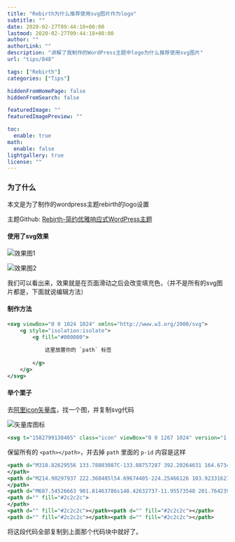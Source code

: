 ```yaml
---
title: "Rebirth为什么推荐使用svg图片作为logo"
subtitle: ""
date: 2020-02-27T09:44:18+00:00
lastmod: 2020-02-27T09:44:18+00:00
author: ""
authorLink: ""
description: "讲解了我制作的WordPress主题中logo为什么推荐使用svg图片"
url: "tips/848"

tags: ["Rebirth"]
categories: ["Tips"]

hiddenFromHomePage: false
hiddenFromSearch: false

featuredImage: ""
featuredImagePreview: ""

toc:
  enable: true
math:
  enable: false
lightgallery: true
license: ""
---
```

<!--more-->

### 为了什么

本文是为了制作的wordpress主题rebirth的logo设置

主题Github: [Rebirth-简约优雅响应式WordPress主题](https://github.com/yqchilde/rebirth)

#### 使用了svg效果

![](https://pic.yqqy.top/blog/20200227180134.png?imageMogr2/format/webp/interlace/1 "效果图1")

![](https://pic.yqqy.top/blog/20200227180222.png?imageMogr2/format/webp/interlace/1 "效果图2")

我们可以看出来，效果就是在页面滑动之后会改变填充色，（并不是所有的svg图片都是，下面就说编辑方法）

#### 制作方法

```svg
<svg viewBox="0 0 1024 1024" xmlns="http://www.w3.org/2000/svg">
    <g style="isolation:isolate">
        <g fill="#000000">
            
            这里放置你的 `path` 标签
            
        </g>
    </g>
</svg>
```

#### 举个栗子

去[阿里icon矢量库](https://www.iconfont.cn/)，找一个图，并复制svg代码

![](https://pic.yqqy.top/blog/20200227182608.png?imageMogr2/format/webp/interlace/1 "矢量库图标")

```svg
<svg t="1582799138465" class="icon" viewBox="0 0 1267 1024" version="1.1" xmlns="http://www.w3.org/2000/svg" p-id="23300" width="64" height="64"><path d="M318.82629556 133.78803087C-133.08757287 392.20264631 164.67345974 699.80401596 508.2092303 657.19988601c422.53471382 49.0598287 601.5273088-308.81087989 270.72125986-500.4436034-123.34018755-57.77029413-212.92358917-50.7173058-460.1041946-22.97074138z" fill="#2c2c2c" p-id="23301"></path><path d="M214.90297937 222.368485l54.69674405-224.25466126 103.92331621 177.7631744zM701.6985288 197.75519893l106.65591319-194.16871362 62.89951436 322.70282623zM510.26241218 657.19988601s-16.41051715 257.07071626-51.96414705 281.68151403c-35.55114165 24.61328606 180.49826105 71.10477156 232.45991845 21.87820079 95.3621735-81.27610719-75.53217667-248.9600287-95.71805762-311.76497203-62.38435165-195.77392864-84.77771378 8.20525858-84.77771378 8.20525721z" fill="#2c2c2c" p-id="23302"></path><path d="M687.54526663 901.81463786s148.42632737-11.95573548 201.76423982-119.54740309c53.34040074-107.58917793 20.87276364-193.66101849 32.47012538-227.13409135 11.59487344-33.47307423 67.25474708-167.36287878 201.76423983-90.85512978 134.50949276 76.51023728 122.91461933 188.88021755 62.61580129 217.57248946-60.29632977 28.68978363-166.02644443 25.01147914-97.40291128 0 66.2517982-24.14541025 151.23607471-66.54795404 55.65987362-150.62634235-73.5810334-64.72622317-102.08665291-65.3135569-160.02120218-14.34489113-69.96743372 61.55312413 36.17331813 214.64328419-97.40291126 334.72575757-123.36009791 110.89666592-204.086201 74.11610369-204.08619963 74.11610507z" fill="#2c2c2c" p-id="23303"></path><path d="" fill="#2c2c2c" p-id="23304"></path><path d="" fill="#2c2c2c" p-id="23305"></path><path d="" fill="#2c2c2c" p-id="23306"></path><path d="" fill="#2c2c2c" p-id="23307"></path><path d="" fill="#2c2c2c" p-id="23308"></path></svg>
```

保留所有的 `<path></path>`，并去掉 `path` 里面的 `p-id` 内容是这样

```svg
<path d="M318.82629556 133.78803087C-133.08757287 392.20264631 164.67345974 699.80401596 508.2092303 657.19988601c422.53471382 49.0598287 601.5273088-308.81087989 270.72125986-500.4436034-123.34018755-57.77029413-212.92358917-50.7173058-460.1041946-22.97074138z" fill="#2c2c2c">
</path>
<path d="M214.90297937 222.368485l54.69674405-224.25466126 103.92331621 177.7631744zM701.6985288 197.75519893l106.65591319-194.16871362 62.89951436 322.70282623zM510.26241218 657.19988601s-16.41051715 257.07071626-51.96414705 281.68151403c-35.55114165 24.61328606 180.49826105 71.10477156 232.45991845 21.87820079 95.3621735-81.27610719-75.53217667-248.9600287-95.71805762-311.76497203-62.38435165-195.77392864-84.77771378 8.20525858-84.77771378 8.20525721z" fill="#2c2c2c">
</path>
<path d="M687.54526663 901.81463786s148.42632737-11.95573548 201.76423982-119.54740309c53.34040074-107.58917793 20.87276364-193.66101849 32.47012538-227.13409135 11.59487344-33.47307423 67.25474708-167.36287878 201.76423983-90.85512978 134.50949276 76.51023728 122.91461933 188.88021755 62.61580129 217.57248946-60.29632977 28.68978363-166.02644443 25.01147914-97.40291128 0 66.2517982-24.14541025 151.23607471-66.54795404 55.65987362-150.62634235-73.5810334-64.72622317-102.08665291-65.3135569-160.02120218-14.34489113-69.96743372 61.55312413 36.17331813 214.64328419-97.40291126 334.72575757-123.36009791 110.89666592-204.086201 74.11610369-204.08619963 74.11610507z" fill="#2c2c2c"></path>
<path d="" fill="#2c2c2c">
</path>
<path d="" fill="#2c2c2c"></path><path d="" fill="#2c2c2c"></path>
<path d="" fill="#2c2c2c"></path><path d="" fill="#2c2c2c"></path>
```

将这段代码全部复制到上面那个代码块中就好了。